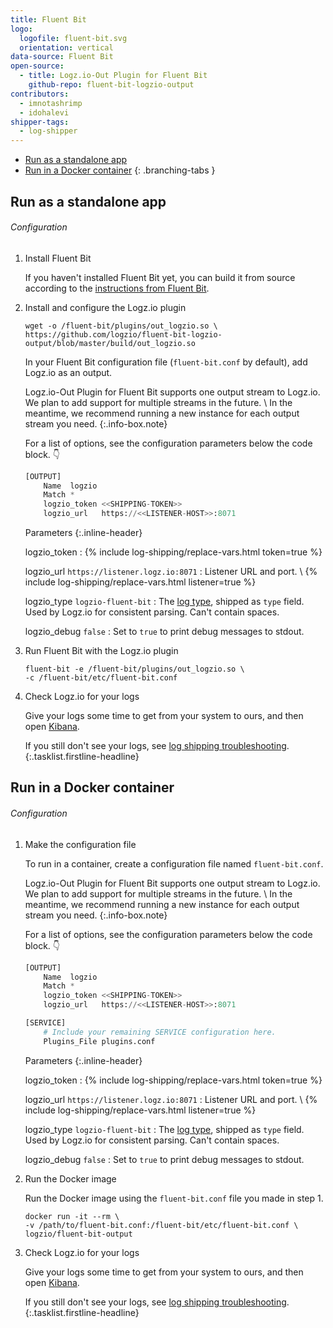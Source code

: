 ```yaml
---
title: Fluent Bit
logo:
  logofile: fluent-bit.svg
  orientation: vertical
data-source: Fluent Bit
open-source:
  - title: Logz.io-Out Plugin for Fluent Bit
    github-repo: fluent-bit-logzio-output
contributors:
  - imnotashrimp
  - idohalevi
shipper-tags:
  - log-shipper
---
```


<!-- tabContainer:start -->
<div class="branching-container">

* [Run as a standalone app](#standalone-config)
* [Run in a Docker container](#docker-config)
{: .branching-tabs }

<!-- tab:start -->
<div id="standalone-config">

## Run as a standalone app

###### Configuration

1.  Install Fluent Bit

    If you haven't installed Fluent Bit yet,
    you can build it from source
    according to the [instructions from Fluent Bit](https://docs.fluentbit.io/manual/installation/build_install).

2.  Install and configure the Logz.io plugin

    ```shell
    wget -o /fluent-bit/plugins/out_logzio.so \
    https://github.com/logzio/fluent-bit-logzio-output/blob/master/build/out_logzio.so
    ```

    In your Fluent Bit configuration file (`fluent-bit.conf` by default),
    add Logz.io as an output.

    Logz.io-Out Plugin for Fluent Bit
    supports one output stream to Logz.io.
    We plan to add support for multiple streams in the future. \\
    In the meantime,
    we recommend running a new instance for each output stream you need.
    {:.info-box.note}

    For a list of options, see the configuration parameters below the code block. 👇

    ```python
    [OUTPUT]
        Name  logzio
        Match *
        logzio_token <<SHIPPING-TOKEN>>
        logzio_url   https://<<LISTENER-HOST>>:8071
    ```

    Parameters
    {:.inline-header}

    logzio_token <span class="required-param"></span>
    : {% include log-shipping/replace-vars.html token=true %}

    logzio_url <span class="default-param">`https://listener.logz.io:8071`</span>
    : Listener URL and port. \\
      {% include log-shipping/replace-vars.html listener=true %}

    logzio_type <span class="default-param">`logzio-fluent-bit`</span>
    : The [log type](https://docs.logz.io/user-guide/log-shipping/built-in-log-types.html), shipped as `type` field.
      Used by Logz.io for consistent parsing.
      Can't contain spaces.

    logzio_debug <span class="default-param">`false`</span>
    : Set to `true` to print debug messages to stdout.

3.  Run Fluent Bit with the Logz.io plugin

    ```shell
    fluent-bit -e /fluent-bit/plugins/out_logzio.so \
    -c /fluent-bit/etc/fluent-bit.conf
    ```

4.  Check Logz.io for your logs

    Give your logs some time to get from your system to ours, and then open [Kibana](https://app.logz.io/#/dashboard/kibana).

    If you still don't see your logs, see [log shipping troubleshooting]({{site.baseurl}}/user-guide/log-shipping/log-shipping-troubleshooting.html).
{:.tasklist.firstline-headline}

</div>
<!-- tab:end -->

<!-- tab:start -->
<div id="docker-config">

## Run in a Docker container

###### Configuration

1.  Make the configuration file

    To run in a container,
    create a configuration file named `fluent-bit.conf`.

    Logz.io-Out Plugin for Fluent Bit
    supports one output stream to Logz.io.
    We plan to add support for multiple streams in the future. \\
    In the meantime,
    we recommend running a new instance for each output stream you need.
    {:.info-box.note}

    For a list of options, see the configuration parameters below the code block. 👇

    ```python
    [OUTPUT]
        Name  logzio
        Match *
        logzio_token <<SHIPPING-TOKEN>>
        logzio_url   https://<<LISTENER-HOST>>:8071

    [SERVICE]
        # Include your remaining SERVICE configuration here.
        Plugins_File plugins.conf
    ```

    Parameters
    {:.inline-header}

    logzio_token <span class="required-param"></span>
    : {% include log-shipping/replace-vars.html token=true %}

    logzio_url <span class="default-param">`https://listener.logz.io:8071`</span>
    : Listener URL and port. \\
      {% include log-shipping/replace-vars.html listener=true %}

    logzio_type <span class="default-param">`logzio-fluent-bit`</span>
    : The [log type](https://docs.logz.io/user-guide/log-shipping/built-in-log-types.html), shipped as `type` field.
      Used by Logz.io for consistent parsing.
      Can't contain spaces.

    logzio_debug <span class="default-param">`false`</span>
    : Set to `true` to print debug messages to stdout.

2.  Run the Docker image

    Run the Docker image
    using the `fluent-bit.conf` file you made in step 1.

    ```shell
    docker run -it --rm \
    -v /path/to/fluent-bit.conf:/fluent-bit/etc/fluent-bit.conf \
    logzio/fluent-bit-output
    ```

3.  Check Logz.io for your logs

    Give your logs some time to get from your system to ours, and then open [Kibana](https://app.logz.io/#/dashboard/kibana).

    If you still don't see your logs, see [log shipping troubleshooting]({{site.baseurl}}/user-guide/log-shipping/log-shipping-troubleshooting.html).
{:.tasklist.firstline-headline}

</div>
<!-- tab:end -->

</div>
<!-- tabContainer:end -->
